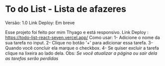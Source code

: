 # To do List - Lista de afazeres

Versão: 1.0
Link Deploy: Em breve

Esse projeto foi feito por mim Thyago e está responsivo.
Link Deploy : https://todo-list-react-seven.vercel.app/
Como usar: 
1- Adicione o nome da sua tarefa no input.
2- Clique no botão '+' para adicionar essa tarefa.
3- Quando você concluir ela marque o checkbox.
4- Se quiser excluir a tarefa clique na lixeira ao lado dela.
Obs: *Se você atualizar a página ou sair dela as tarefas serão perdidas*
